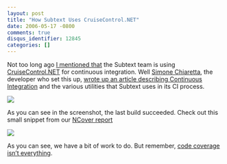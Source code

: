 ```yaml
---
layout: post
title: "How Subtext Uses CruiseControl.NET"
date: 2006-05-17 -0800
comments: true
disqus_identifier: 12845
categories: []
---
```

Not too long ago [I mentioned
that](http://haacked.com/archive/2006/05/03/SubtextCruisingInCruiseControl.NET.aspx "Subtext CruiseControl.NET")
the Subtext team is using
[CruiseControl.NET](http://ccnet.thoughtworks.com/ "CruiseControl.NET Home")
for continuous integration. Well [Simone
Chiaretta](http://blogs.ugidotnet.org/piyo/ "FoxyBlog (in italian)"),
the developer who set this up, [wrote up an article describing
Continuous
Integration](http://www.subtextproject.com/Home/Docs/Developer/ContinuousIntegration/tabid/145/Default.aspx "Continuous Integration and Subtext")
and the various utilities that Subtext uses in its CI process.

![](http://haacked.com/images/CCNetTrayScreenshot.gif)

As you can see in the screenshot, the last build succeeded. Check out
this small snippet from our [NCover
report](http://haacked.dyndns.org/ccnet/server/local/project/SubText/build/log20060518054054Lbuild.1.4.1.69.xml/NCoverBuildReport.aspx "NCover report")

![](http://haacked.com/images/NCoverReport.gif)

As you can see, we have a bit of work to do. But remember, [code
coverage isn’t
everything](http://haacked.com/archive/2004/11/03/CodeCoverageIsNotEnough.aspx "Code Coverage Isn't Enough").

